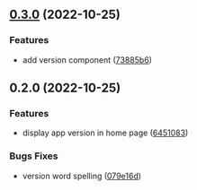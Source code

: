 

## [0.3.0](https://github.com/XimaLab/release-it-exp/compare/0.2.0...0.3.0) (2022-10-25)


### Features

* add version component ([73885b6](https://github.com/XimaLab/release-it-exp/commit/73885b6d0f1dbe94b64da87834002cd4697a037d))

## 0.2.0 (2022-10-25)


### Features

* display app version in home page ([6451083](https://github.com/XimaLab/release-it-exp/commit/6451083319e22f002641db9894405aa44f9792bf))


### Bugs Fixes

* version word spelling ([079e16d](https://github.com/XimaLab/release-it-exp/commit/079e16dbf84bfd8d2ff0291571a5041807e51d09))